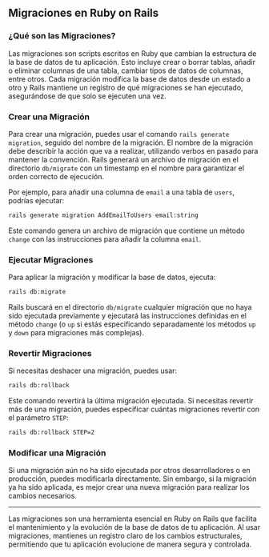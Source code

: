 ## Migraciones en Ruby on Rails

### ¿Qué son las Migraciones?

Las migraciones son scripts escritos en Ruby que cambian la estructura de la base de datos de tu aplicación. Esto incluye crear o borrar tablas, añadir o eliminar columnas de una tabla, cambiar tipos de datos de columnas, entre otros. Cada migración modifica la base de datos desde un estado a otro y Rails mantiene un registro de qué migraciones se han ejecutado, asegurándose de que solo se ejecuten una vez.

### Crear una Migración

Para crear una migración, puedes usar el comando `rails generate migration`, seguido del nombre de la migración. El nombre de la migración debe describir la acción que va a realizar, utilizando verbos en pasado para mantener la convención. Rails generará un archivo de migración en el directorio `db/migrate` con un timestamp en el nombre para garantizar el orden correcto de ejecución.

Por ejemplo, para añadir una columna de `email` a una tabla de `users`, podrías ejecutar:

```sh
rails generate migration AddEmailToUsers email:string
```

Este comando genera un archivo de migración que contiene un método `change` con las instrucciones para añadir la columna `email`.

### Ejecutar Migraciones

Para aplicar la migración y modificar la base de datos, ejecuta:

```sh
rails db:migrate
```

Rails buscará en el directorio `db/migrate` cualquier migración que no haya sido ejecutada previamente y ejecutará las instrucciones definidas en el método `change` (o `up` si estás especificando separadamente los métodos `up` y `down` para migraciones más complejas).

### Revertir Migraciones

Si necesitas deshacer una migración, puedes usar:

```sh
rails db:rollback
```

Este comando revertirá la última migración ejecutada. Si necesitas revertir más de una migración, puedes especificar cuántas migraciones revertir con el parámetro `STEP`:

```sh
rails db:rollback STEP=2
```

### Modificar una Migración

Si una migración aún no ha sido ejecutada por otros desarrolladores o en producción, puedes modificarla directamente. Sin embargo, si la migración ya ha sido aplicada, es mejor crear una nueva migración para realizar los cambios necesarios.

---

Las migraciones son una herramienta esencial en Ruby on Rails que facilita el mantenimiento y la evolución de la base de datos de tu aplicación. Al usar migraciones, mantienes un registro claro de los cambios estructurales, permitiendo que tu aplicación evolucione de manera segura y controlada.
